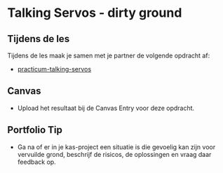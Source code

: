 # Talking Servos - dirty ground

## Tijdens de les

Tijdens de les maak je samen met je partner de volgende opdracht af:

- [practicum-talking-servos](../hardware-interfacing/basis-elektronica/talking-servos/practicum-talking-servos.md) 
  
## Canvas
- Upload het resultaat bij de Canvas Entry voor deze opdracht.

## Portfolio Tip
- Ga na of er in je kas-project een situatie is die gevoelig kan zijn voor vervuilde grond, beschrijf de risicos, de oplossingen en vraag daar feedback op.